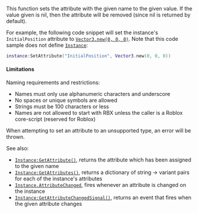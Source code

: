 This function sets the attribute with the given name to the given value.
If the value given is nil, then the attribute will be removed (since nil
is returned by default).

For example, the following code snippet will set the instance's
`InitialPosition` attribute to [`Vector3.new(0, 0, 0)`](https://create.roblox.com/docs/reference/engine/datatypes/Vector3).
Note that this code sample does not define [`Instance`](https://create.roblox.com/docs/reference/engine/classes/Instance):
```lua
instance:SetAttribute("InitialPosition", Vector3.new(0, 0, 0))
```
#### Limitations

Naming requirements and restrictions:

- Names must only use alphanumeric characters and underscore
- No spaces or unique symbols are allowed
- Strings must be 100 characters or less
- Names are not allowed to start with RBX unless the caller is a Roblox
core-script (reserved for Roblox)

When attempting to set an attribute to an unsupported type, an error will
be thrown.

See also:

- [`Instance:GetAttribute()`](https://create.roblox.com/docs/reference/engine/classes/Instance#GetAttribute), returns the attribute which has been
assigned to the given name
- [`Instance:GetAttributes()`](https://create.roblox.com/docs/reference/engine/classes/Instance#GetAttributes), returns a dictionary of string →
variant pairs for each of the instance's attributes
- [`Instance.AttributeChanged`](https://create.roblox.com/docs/reference/engine/classes/Instance#AttributeChanged), fires whenever an attribute is
changed on the instance
- [`Instance:GetAttributeChangedSignal()`](https://create.roblox.com/docs/reference/engine/classes/Instance#GetAttributeChangedSignal), returns an event that
fires when the given attribute changes